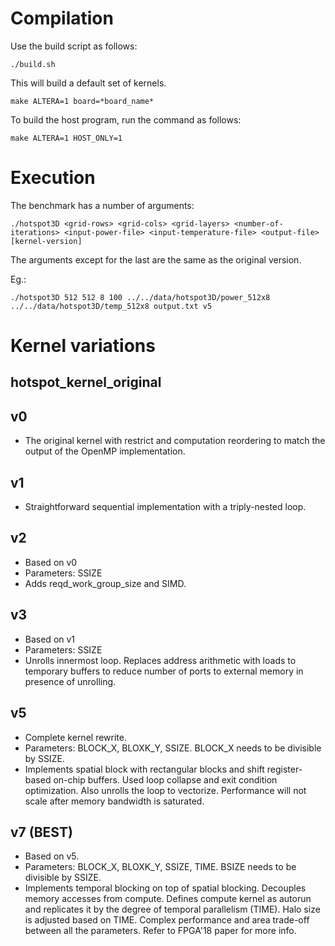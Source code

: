 # Compilation

Use the build script as follows:

```
./build.sh
```

This will build a default set of kernels.

```
make ALTERA=1 board=*board_name*
```

To build the host program, run the command as follows:

```
make ALTERA=1 HOST_ONLY=1
```

# Execution

The benchmark has a number of arguments:

```
./hotspot3D <grid-rows> <grid-cols> <grid-layers> <number-of-iterations> <input-power-file> <input-temperature-file> <output-file> [kernel-version]
```

The arguments except for the last are the same as the original version.

Eg.:

```
./hotspot3D 512 512 8 100 ../../data/hotspot3D/power_512x8 ../../data/hotspot3D/temp_512x8 output.txt v5
```

# Kernel variations

## hotspot_kernel_original

## v0

- The original kernel with restrict and computation reordering to
match the output of the OpenMP implementation.

## v1

- Straightforward sequential implementation with a triply-nested loop.

## v2

- Based on v0
- Parameters: SSIZE
- Adds reqd_work_group_size and SIMD.

## v3

- Based on v1
- Parameters: SSIZE
- Unrolls innermost loop. Replaces address arithmetic with loads to temporary
buffers to reduce number of ports to external memory in presence of unrolling.

## v5

- Complete kernel rewrite.
- Parameters: BLOCK_X, BLOXK_Y, SSIZE. BLOCK_X needs to be divisible by SSIZE.
- Implements spatial block with rectangular blocks and shift register-based
on-chip buffers. Used loop collapse and exit condition optimization. Also
unrolls the loop to vectorize. Performance will not scale after memory
bandwidth is saturated.

## v7 (BEST)

- Based on v5.
- Parameters: BLOCK_X, BLOXK_Y, SSIZE, TIME. BSIZE needs to be divisible by SSIZE.
- Implements temporal blocking on top of spatial blocking.
Decouples memory accesses from compute. Defines compute kernel as autorun and
replicates it by the degree of temporal parallelism (TIME). Halo size is adjusted
based on TIME. Complex performance and area trade-off between all the parameters.
Refer to FPGA'18 paper for more info.
